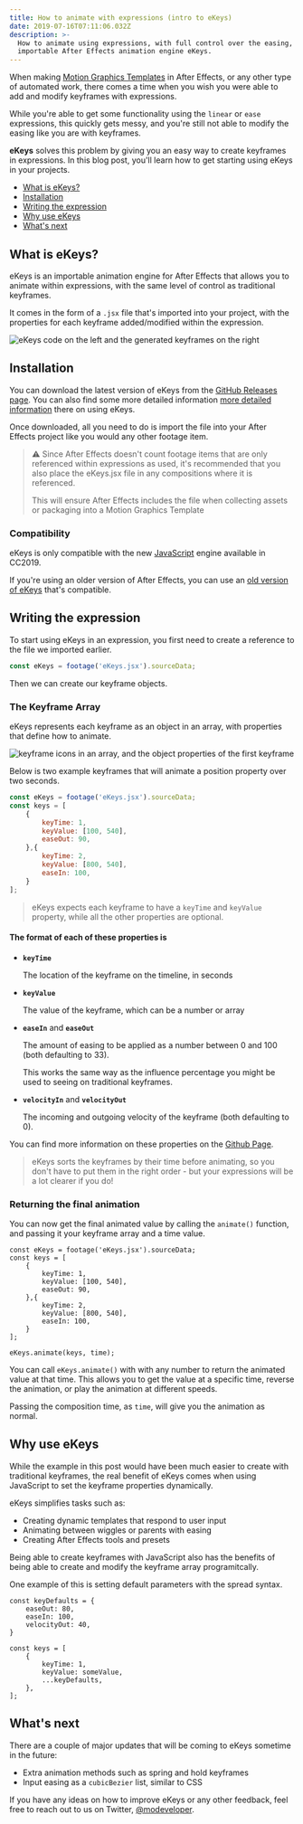 ```yaml
---
title: How to animate with expressions (intro to eKeys)
date: 2019-07-16T07:11:06.032Z
description: >-
  How to animate using expressions, with full control over the easing, using the
  importable After Effects animation engine eKeys.
---
```


[GithubPage]: https://github.com/motiondeveloper/eKeys

When making [Motion Graphics Templates](https://helpx.adobe.com/au/after-effects/using/creating-motion-graphics-templates.html) in After Effects, or any other type of automated work, there comes a time when you wish you were able to add and modify keyframes with expressions.

While you're able to get some functionality using the `linear` or `ease` expressions, this quickly gets messy, and you're still not able to modify the easing like you are with keyframes.

**eKeys** solves this problem by giving you an easy way to create keyframes in expressions. In this blog post, you'll learn how to get starting using eKeys in your projects.

- [What is eKeys?](#What-is-eKeys)
- [Installation](#Installation)
- [Writing the expression](#Writing-the-expression)
- [Why use eKeys](#Why-use-eKeys)
- [What's next](#Whats-next)

## What is eKeys?

eKeys is an importable animation engine for After Effects that allows you to animate within expressions, with the same level of control as traditional keyframes.

It comes in the form of a `.jsx` file that's imported into your project, with the properties for each keyframe added/modified within the expression.

![eKeys code on the left and the generated keyframes on the right](how-it-works.svg "How eKeys works")

## Installation

You can download the latest version of eKeys from the [GitHub Releases page](https://github.com/motiondeveloper/eKeys/releases). You can also find some more detailed information [more detailed information][GithubPage] there on using eKeys.

Once downloaded, all you need to do is import the file into your After Effects project like you would any other footage item.

> ⚠️ Since After Effects doesn't count footage items that are only referenced within expressions as used, it's recommended that you also place the eKeys.jsx file in any compositions where it is referenced.
>
> This will ensure After Effects includes the file when collecting assets or packaging into a Motion Graphics Template

### Compatibility

eKeys is only compatible with the new [JavaScript](https://helpx.adobe.com/after-effects/using/expression-language-reference.html) engine available in CC2019.

If you're using an older version of After Effects, you can use an [old version of eKeys](https://github.com/motiondeveloper/ekeys/tree/extendscript) that's compatible.

## Writing the expression

To start using eKeys in an expression, you first need to create a reference to the file we imported earlier.

```js
const eKeys = footage('eKeys.jsx').sourceData;
```

Then we can create our keyframe objects.

### The Keyframe Array

eKeys represents each keyframe as an object in an array, with properties that define how to animate.

![keyframe icons in an array, and the object properties of the first keyframe](keyframe-array.svg "eKeys Keyframe Array")

Below is two example keyframes that will animate a position property over two seconds.

```js
const eKeys = footage('eKeys.jsx').sourceData;
const keys = [
    {
        keyTime: 1,
        keyValue: [100, 540],
        easeOut: 90,
    },{
        keyTime: 2,
        keyValue: [800, 540],
        easeIn: 100,
    }
];
```

> eKeys expects each keyframe to have a `keyTime` and `keyValue` property, while all the other properties are optional.

#### The format of each of these properties is

- **`keyTime`**

    The location of the keyframe on the timeline, in seconds

- **`keyValue`**

    The value of the keyframe, which can be a number or array

- **`easeIn`** and **`easeOut`**

    The amount of easing to be applied as a number between 0 and 100 (both defaulting to 33).

    This works the same way as the influence percentage you might be used to seeing on traditional keyframes.

- **`velocityIn`** and **`velocityOut`**

    The incoming and outgoing velocity of the keyframe (both defaulting to 0).

You can find more information on these properties on the [Github Page][GithubPage].

> eKeys sorts the keyframes by their time before animating, so you don't have to put them in the right order - but your expressions will be a lot clearer if you do!

### Returning the final animation

You can now get the final animated value by calling the `animate()` function, and passing it your keyframe array and a time value.

```js{14}
const eKeys = footage('eKeys.jsx').sourceData;
const keys = [
    {
        keyTime: 1,
        keyValue: [100, 540],
        easeOut: 90,
    },{
        keyTime: 2,
        keyValue: [800, 540],
        easeIn: 100,
    }
];

eKeys.animate(keys, time);
```

You can call `eKeys.animate()` with with any number to return the animated value at that time. This allows you to get the value at a specific time, reverse the animation, or play the animation at different speeds.

Passing the composition time, as `time`, will give you the animation as normal.

## Why use eKeys

While the example in this post would have been much easier to create with traditional keyframes, the real benefit of eKeys comes when using JavaScript to set the keyframe properties dynamically.

eKeys simplifies tasks such as:

- Creating dynamic templates that respond to user input
- Animating between wiggles or parents with easing
- Creating After Effects tools and presets

Being able to create keyframes with JavaScript also has the benefits of being able to create and modify the keyframe array programitcally.

One example of this is setting default parameters with the spread syntax.

```js{11}
const keyDefaults = {
    easeOut: 80,
    easeIn: 100,
    velocityOut: 40,
}

const keys = [
    {
        keyTime: 1,
        keyValue: someValue,
        ...keyDefaults,
    },
];
```

## What's next

There are a couple of major updates that will be coming to eKeys sometime in the future:

- Extra animation methods such as spring and hold keyframes
- Input easing as a `cubicBezier` list, similar to CSS

If you have any ideas on how to improve eKeys or any other feedback, feel free to reach out to us on Twitter, [@modeveloper](https://twitter.com/modeveloper).
